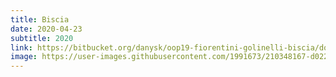 ```yaml
---
title: Biscia
date: 2020-04-23
subtitle: 2020
link: https://bitbucket.org/danysk/oop19-fiorentini-golinelli-biscia/downloads/biscia.jar
image: https://user-images.githubusercontent.com/1991673/210348167-d022aa35-2909-415c-ac03-0be4c9aab6ea.png
---
```

